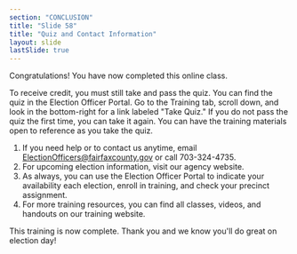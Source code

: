 ```yaml
---
section: "CONCLUSION"
title: "Slide 58"
title: "Quiz and Contact Information"
layout: slide
lastSlide: true
---
```


Congratulations! You have now completed this online class.

To receive credit, you must still take and pass the quiz. You can find the quiz in the Election Officer Portal. Go to the Training tab, scroll down, and look in the bottom-right for a link labeled "Take Quiz." If you do not pass the quiz the first time, you can take it again. You can have the training materials open to reference as you take the quiz.

1. If you need help or to contact us anytime, email ElectionOfficers@fairfaxcounty.gov or call 703-324-4735.
2. For upcoming election information, visit our agency website.
3. As always, you can use the Election Officer Portal to indicate your availability each election, enroll in training, and check your precinct assignment.
4. For more training resources, you can find all classes, videos, and handouts on our training website.

This training is now complete. Thank you and we know you'll do great on election day!